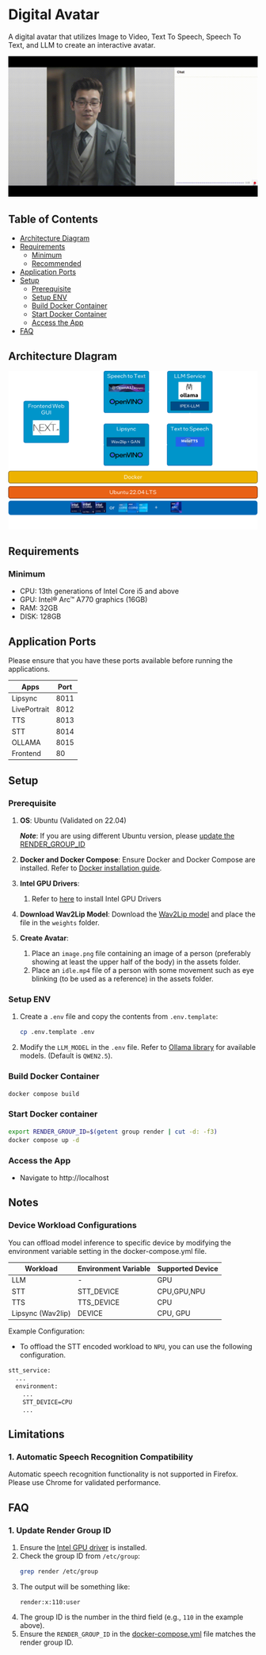 # Digital Avatar

A digital avatar that utilizes Image to Video, Text To Speech, Speech To Text, and LLM to create an interactive avatar.

![Demo](./docs/demo.gif)


## Table of Contents
- [Architecture Diagram](#requirements)
- [Requirements](#requirements)
  - [Minimum](#minimum)
  - [Recommended](#recommended)
- [Application Ports](#application-ports)
- [Setup](#setup)
  - [Prerequisite](#prerequisite)
  - [Setup ENV](#setup-env)
  - [Build Docker Container](#build-docker-container)
  - [Start Docker Container](#start-docker-container)
  - [Access the App](#access-the-app)
- [FAQ](#faq)

## Architecture DIagram
![Archictecture Diagram](./docs/architecture.png)

## Requirements

### Minimum
- CPU: 13th generations of Intel Core i5 and above
- GPU: Intel® Arc™ A770 graphics (16GB)
- RAM: 32GB
- DISK: 128GB

## Application Ports
Please ensure that you have these ports available before running the applications.

| Apps         | Port |
|--------------|------|
| Lipsync      | 8011 |
| LivePortrait | 8012 |
| TTS          | 8013 |
| STT          | 8014 |
| OLLAMA       | 8015 |
| Frontend     | 80   |

## Setup

### Prerequisite
1. **OS**: Ubuntu (Validated on 22.04)
  
    ***Note***: If you are using different Ubuntu version, please [update the RENDER_GROUP_ID](#1-how-to-check-render-group-id)

1. **Docker and Docker Compose**: Ensure Docker and Docker Compose are installed. Refer to [Docker installation guide](https://docs.docker.com/engine/install/).
1. **Intel GPU Drivers**:
    1. Refer to [here](../../../README.md#gpu) to install Intel GPU Drivers
1. **Download Wav2Lip Model**: Download the [Wav2Lip model](https://iiitaphyd-my.sharepoint.com/:u:/g/personal/radrabha_m_research_iiit_ac_in/EdjI7bZlgApMqsVoEUUXpLsBxqXbn5z8VTmoxp55YNDcIA?e=n9ljGW) and place the file in the `weights` folder.
1. **Create Avatar**:
    1. Place an `image.png` file containing an image of a person (preferably showing at least the upper half of the body) in the assets folder.
    2. Place an `idle.mp4` file of a person with some movement such as eye blinking (to be used as a reference) in the assets folder.

### Setup ENV
1. Create a `.env` file and copy the contents from `.env.template`:
    ```bash
    cp .env.template .env
    ```
2. Modify the `LLM_MODEL` in the `.env` file. Refer to [Ollama library](https://ollama.com/library) for available models. (Default is `QWEN2.5`).

### Build Docker Container
```bash
docker compose build
```

### Start Docker container
```bash
export RENDER_GROUP_ID=$(getent group render | cut -d: -f3)
docker compose up -d
```

### Access the App
- Navigate to http://localhost

## Notes
### Device Workload Configurations
You can offload model inference to specific device by modifying the environment variable setting in the docker-compose.yml file.

| Workload             | Environment Variable |Supported Device         | 
|----------------------|----------------------|-------------------------|
| LLM                  |            -         |        GPU              |
| STT                  | STT_DEVICE           | CPU,GPU,NPU             | 
| TTS                  | TTS_DEVICE           | CPU                     |
| Lipsync (Wav2lip)    | DEVICE               | CPU, GPU                |

Example Configuration:

* To offload the STT encoded workload to `NPU`, you can use the following configuration.

```
stt_service:
  ...
  environment:
    ...
    STT_DEVICE=CPU
    ...
```

## Limitations
### 1. Automatic Speech Recognition Compatibility
Automatic speech recognition functionality is not supported in Firefox. Please use Chrome for validated performance.

## FAQ
### 1. Update Render Group ID
1. Ensure the [Intel GPU driver](#prerequisite) is installed.
2. Check the group ID from `/etc/group`:
    ```bash
    grep render /etc/group
    ```
3. The output will be something like:
    ```
    render:x:110:user
    ```
4. The group ID is the number in the third field (e.g., `110` in the example above).
5. Ensure the `RENDER_GROUP_ID` in the [docker-compose.yml](./docker-compose.yml) file matches the render group ID.
